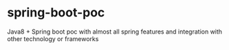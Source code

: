 # spring-boot-poc
Java8 + Spring boot poc with almost all spring features and integration with other technology or frameworks
